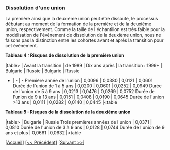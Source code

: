 ### Dissolution d'une union 

La première ainsi que la deuxième union peut être dissoute, le processus débutant au moment de la formation de la première et de la deuxième union, respectivement. Comme la taille de l'échantillon est très faible pour la modélisation de l'événement de dissolution de la deuxième union, nous ne faisons pas la distinction entre les cohortes avant et après la transition pour cet événement. 

**Tableau 4 : Risques de dissolution de la première union** 

|table>
                              | Avant la transition | de 1989 | Dix ans après | la transition : 1999+
                              | Bulgarie    | Russie | Bulgarie           | Russie 
- | - | -
Première année de l'union | 0,0096 | 0,0380 | 0,0121 | 0,0601 
Durée de l'union de 1 à 5 ans | 0,0200 | 0,0601 | 0,0252 | 0,0949 
Durée de l'union de 5 à 9 ans | 0,0213 | 0,0476 | 0,0269 | 0,0752 
Durée de l'union de 9 à 13 ans | 0,0151 | 0,0408 | 0,0190 | 0,0645 
Durée de l'union >13 ans | 0,0111 | 0,0282 | 0,0140 | 0,0445 
|<table

**Tableau 5 : Risques de la dissolution de la deuxième union** 

|table>
  | Bulgarie | Russie 
Trois premières années de l'union | 0,0371 | 0,0810 
Durée de l'union de 3 à 9 ans | 0,0128 | 0,0744 
Durée de l'union de 9 ans et plus | 0,0661 | 0,0632 
|<table


[[Accueil](#Home)] [[<< Précédent](#005-Second-union-formation)] [[Suivant >>](#007-Mortality)]